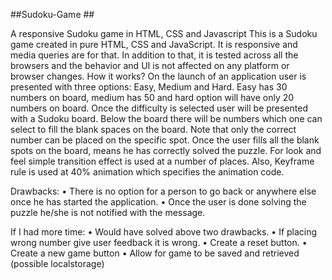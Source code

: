 ##Sudoku-Game ##

A responsive Sudoku game in HTML, CSS and Javascript This is a Sudoku game created in pure HTML, CSS and JavaScript. It is responsive and media queries are for that. In addition to that, it is tested across all the browsers and the behavior and UI is not affected on any platform or browser changes. How it works? On the launch of an application user is presented with three options: Easy, Medium and Hard. Easy has 30 numbers on board, medium has 50 and hard option will have only 20 numbers on board. Once the difficulty is selected user will be presented with a Sudoku board. Below the board there will be numbers which one can select to fill the blank spaces on the board. Note that only the correct number can be placed on the specific spot. Once the user fills all the blank spots on the board, means he has correctly solved the puzzle. For look and feel simple transition effect is used at a number of places. Also, Keyframe rule is used at 40% animation which specifies the animation code.

Drawbacks: • There is no option for a person to go back or anywhere else once he has started the application. • Once the user is done solving the puzzle he/she is not notified with the message.

If I had more time: • Would have solved above two drawbacks. • If placing wrong number give user feedback it is wrong. • Create a reset button. • Create a new game button • Allow for game to be saved and retrieved (possible localstorage)
